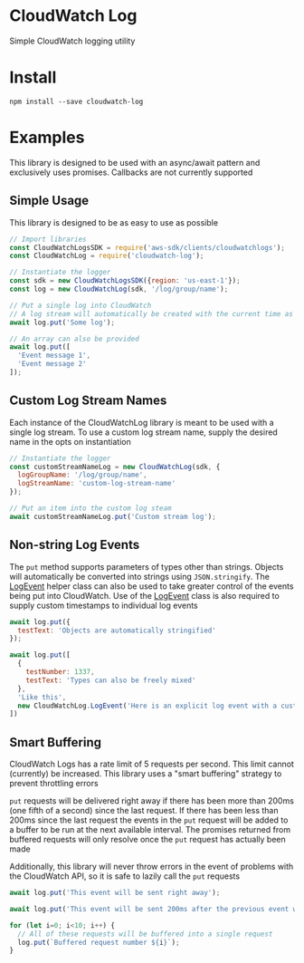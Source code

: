 # CloudWatch Log
Simple CloudWatch logging utility

# Install
```
npm install --save cloudwatch-log
```

# Examples
This library is designed to be used with an async/await pattern and exclusively uses promises. Callbacks are not currently supported

## Simple Usage
This library is designed to be as easy to use as possible
```js
// Import libraries
const CloudWatchLogsSDK = require('aws-sdk/clients/cloudwatchlogs');
const CloudWatchLog = require('cloudwatch-log');

// Instantiate the logger
const sdk = new CloudWatchLogsSDK({region: 'us-east-1'});
const log = new CloudWatchLog(sdk, '/log/group/name');

// Put a single log into CloudWatch
// A log stream will automatically be created with the current time as its name
await log.put('Some log');

// An array can also be provided
await log.put([
  'Event message 1',
  'Event message 2'
]);
```

## Custom Log Stream Names
Each instance of the CloudWatchLog library is meant to be used with a single log stream. To use a custom log stream name, supply the desired name in the opts on instantiation
```js
// Instantiate the logger
const customStreamNameLog = new CloudWatchLog(sdk, {
  logGroupName: '/log/group/name',
  logStreamName: 'custom-log-stream-name'
});

// Put an item into the custom log steam
await customStreamNameLog.put('Custom stream log');
```

## Non-string Log Events
The `put` method supports parameters of types other than strings. Objects will automatically be converted into strings using `JSON.stringify`. The [LogEvent](./lib/classes/log-event.js) helper class can also be used to take greater control of the events being put into CloudWatch. Use of the [LogEvent](./lib/classes/log-event.js) class is also required to supply custom timestamps to individual log events
```js
await log.put({
  testText: 'Objects are automatically stringified'
});

await log.put([
  {
    testNumber: 1337,
    testText: 'Types can also be freely mixed'
  },
  'Like this',
  new CloudWatchLog.LogEvent('Here is an explicit log event with a custom timestamp', 12345678)
])
```

## Smart Buffering
CloudWatch Logs has a rate limit of 5 requests per second. This limit cannot (currently) be increased. This library uses a "smart buffering" strategy to prevent throttling errors

`put` requests will be delivered right away if there has been more than 200ms (one fifth of a second) since the last request. If there has been less than 200ms since the last request the events in the `put` request will be added to a buffer to be run at the next available interval. The promises returned from buffered requests will only resolve once the `put` request has actually been made

Additionally, this library will never throw errors in the event of problems with the CloudWatch API, so it is safe to lazily call the `put` requests
```js
await log.put('This event will be sent right away');

await log.put('This event will be sent 200ms after the previous event was sent at the earliest')

for (let i=0; i<10; i++) {
  // All of these requests will be buffered into a single request
  log.put(`Buffered request number ${i}`);
}
```
